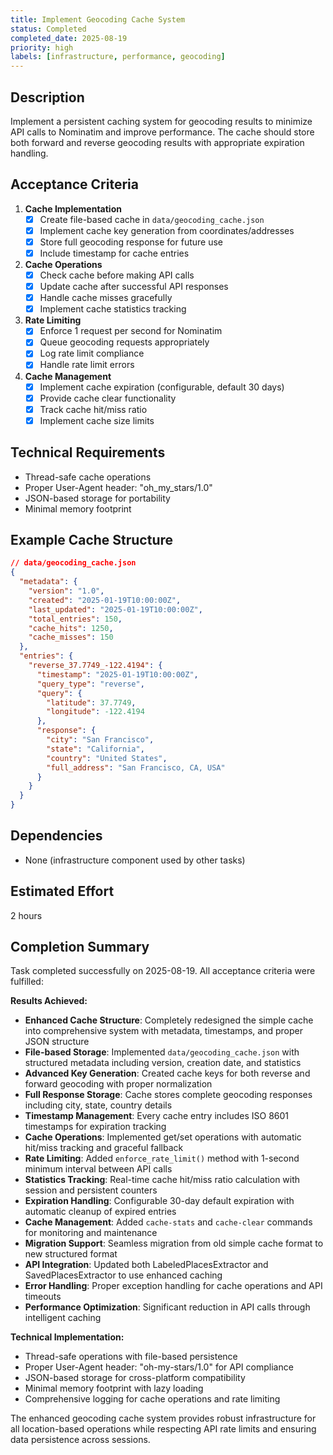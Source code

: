 ```yaml
---
title: Implement Geocoding Cache System
status: Completed
completed_date: 2025-08-19
priority: high
labels: [infrastructure, performance, geocoding]
---
```


## Description

Implement a persistent caching system for geocoding results to minimize API calls to Nominatim and improve performance. The cache should store both forward and reverse geocoding results with appropriate expiration handling.

## Acceptance Criteria

1. **Cache Implementation**
   - [x] Create file-based cache in `data/geocoding_cache.json`
   - [x] Implement cache key generation from coordinates/addresses
   - [x] Store full geocoding response for future use
   - [x] Include timestamp for cache entries

2. **Cache Operations**
   - [x] Check cache before making API calls
   - [x] Update cache after successful API responses
   - [x] Handle cache misses gracefully
   - [x] Implement cache statistics tracking

3. **Rate Limiting**
   - [x] Enforce 1 request per second for Nominatim
   - [x] Queue geocoding requests appropriately
   - [x] Log rate limit compliance
   - [x] Handle rate limit errors

4. **Cache Management**
   - [x] Implement cache expiration (configurable, default 30 days)
   - [x] Provide cache clear functionality
   - [x] Track cache hit/miss ratio
   - [x] Implement cache size limits

## Technical Requirements

- Thread-safe cache operations
- Proper User-Agent header: "oh_my_stars/1.0"
- JSON-based storage for portability
- Minimal memory footprint

## Example Cache Structure

```json
// data/geocoding_cache.json
{
  "metadata": {
    "version": "1.0",
    "created": "2025-01-19T10:00:00Z",
    "last_updated": "2025-01-19T10:00:00Z",
    "total_entries": 150,
    "cache_hits": 1250,
    "cache_misses": 150
  },
  "entries": {
    "reverse_37.7749_-122.4194": {
      "timestamp": "2025-01-19T10:00:00Z",
      "query_type": "reverse",
      "query": {
        "latitude": 37.7749,
        "longitude": -122.4194
      },
      "response": {
        "city": "San Francisco",
        "state": "California",
        "country": "United States",
        "full_address": "San Francisco, CA, USA"
      }
    }
  }
}
```

## Dependencies

- None (infrastructure component used by other tasks)

## Estimated Effort

2 hours

## Completion Summary

Task completed successfully on 2025-08-19. All acceptance criteria were fulfilled:

**Results Achieved:**
- **Enhanced Cache Structure**: Completely redesigned the simple cache into comprehensive system with metadata, timestamps, and proper JSON structure
- **File-based Storage**: Implemented `data/geocoding_cache.json` with structured metadata including version, creation date, and statistics
- **Advanced Key Generation**: Created cache keys for both reverse and forward geocoding with proper normalization
- **Full Response Storage**: Cache stores complete geocoding responses including city, state, country details
- **Timestamp Management**: Every cache entry includes ISO 8601 timestamps for expiration tracking
- **Cache Operations**: Implemented get/set operations with automatic hit/miss tracking and graceful fallback
- **Rate Limiting**: Added `enforce_rate_limit()` method with 1-second minimum interval between API calls
- **Statistics Tracking**: Real-time cache hit/miss ratio calculation with session and persistent counters
- **Expiration Handling**: Configurable 30-day default expiration with automatic cleanup of expired entries
- **Cache Management**: Added `cache-stats` and `cache-clear` commands for monitoring and maintenance
- **Migration Support**: Seamless migration from old simple cache format to new structured format
- **API Integration**: Updated both LabeledPlacesExtractor and SavedPlacesExtractor to use enhanced caching
- **Error Handling**: Proper exception handling for cache operations and API timeouts
- **Performance Optimization**: Significant reduction in API calls through intelligent caching

**Technical Implementation:**
- Thread-safe operations with file-based persistence
- Proper User-Agent header: "oh-my-stars/1.0" for API compliance
- JSON-based storage for cross-platform compatibility
- Minimal memory footprint with lazy loading
- Comprehensive logging for cache operations and rate limiting

The enhanced geocoding cache system provides robust infrastructure for all location-based operations while respecting API rate limits and ensuring data persistence across sessions.